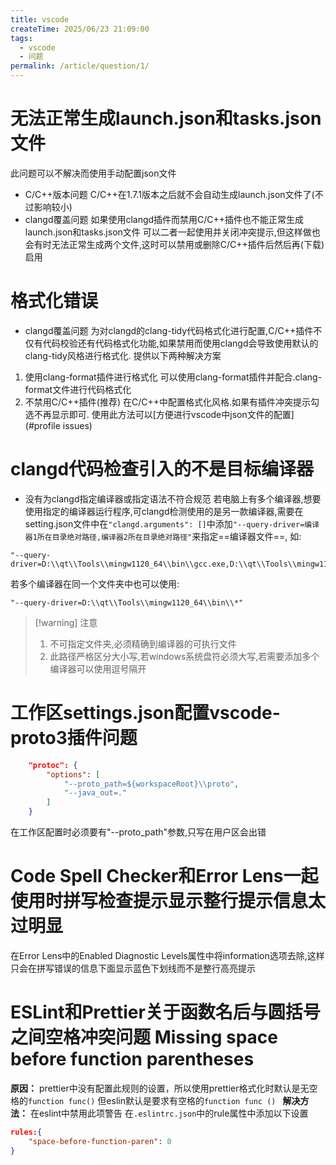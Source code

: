 ```yaml
---
title: vscode
createTime: 2025/06/23 21:09:00
tags:
  - vscode
  - 问题
permalink: /article/question/1/
---
```

# 无法正常生成launch.json和tasks.json文件
此问题可以不解决而使用手动配置json文件
- C/C++版本问题
C/C++在1.7.1版本之后就不会自动生成launch.json文件了(不过影响较小)
- clangd覆盖问题
如果使用clangd插件而禁用C/C++插件也不能正常生成launch.json和tasks.json文件
可以二者一起使用并关闭冲突提示,但这样做也会有时无法正常生成两个文件,这时可以禁用或删除C/C++插件后然后再(下载)启用

# 格式化错误
- clangd覆盖问题
为对clangd的clang-tidy代码格式化进行配置,C/C++插件不仅有代码校验还有代码格式化功能,如果禁用而使用clangd会导致使用默认的clang-tidy风格进行格式化. 提供以下两种解决方案
1. 使用clang-format插件进行格式化
可以使用clang-format插件并配合.clang-format文件进行代码格式化
2. 不禁用C/C++插件(推荐)
在C/C++中配置格式化风格.如果有插件冲突提示勾选不再显示即可.
使用此方法可以[方便进行vscode中json文件的配置](#profile issues)

# clangd代码检查引入的不是目标编译器
- 没有为clangd指定编译器或指定语法不符合规范
若电脑上有多个编译器,想要使用指定的编译器运行程序,可clangd检测使用的是另一款编译器,需要在setting.json文件中在`"clangd.arguments": []`中添加`"--query-driver=编译器1所在目录绝对路径,编译器2所在目录绝对路径"`来指定==编译器文件==, 如:
```
"--query-driver=D:\\qt\\Tools\\mingw1120_64\\bin\\gcc.exe,D:\\qt\\Tools\\mingw1120_64\\bin\\g++.exe"
```
若多个编译器在同一个文件夹中也可以使用:
```
"--query-driver=D:\\qt\\Tools\\mingw1120_64\\bin\\*"
```

> [!warning] 注意
> 1. 不可指定文件夹,必须精确到编译器的可执行文件
> 2. 此路径严格区分大小写,若windows系统盘符必须大写,若需要添加多个编译器可以使用逗号隔开

# 工作区settings.json配置vscode-proto3插件问题
```json
    "protoc": {
        "options": [
            "--proto_path=${workspaceRoot}\\proto",
            "--java_out=."
        ]
    }
```
在工作区配置时必须要有"--proto_path"参数,只写在用户区会出错

# Code Spell Checker和Error Lens一起使用时拼写检查提示显示整行提示信息太过明显
在Error Lens中的Enabled Diagnostic Levels属性中将information选项去除,这样只会在拼写错误的信息下面显示蓝色下划线而不是整行高亮提示


# ESLint和Prettier关于函数名后与圆括号之间空格冲突问题 Missing space before function parentheses
**原因：**
prettier中没有配置此规则的设置，所以使用prettier格式化时默认是无空格的`function func()`
但eslin默认是要求有空格的`function func () `
**解决方法：**
在eslint中禁用此项警告
在`.eslintrc.json`中的rule属性中添加以下设置
```.eslintrc.json
rules:{
	"space-before-function-paren": 0
}
```